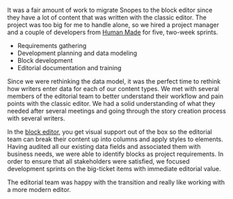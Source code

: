 It was a fair amount of work to migrate Snopes to the block editor since they have a lot of content that was written with the classic editor. The project was too big for me to handle alone, so we hired a project manager and a couple of developers from [Human Made](https://humanmade.com/) for five, two-week sprints.

- Requirements gathering
- Development planning and data modeling
- Block development
- Editorial documentation and training

Since we were rethinking the data model, it was the perfect time to rethink how writers enter data for each of our content types. We met with several members of the editorial team to better understand their workflow and pain points with the classic editor. We had a solid understanding of what they needed after several meetings and going through the story creation process with several writers.

In the [block editor](https://wordpress.org/support/article/wordpress-editor/), you get visual support out of the box so the editorial team can break their content up into columns and apply styles to elements. Having audited all our existing data fields and associated them with business needs, we were able to identify blocks as project requirements. In order to ensure that all stakeholders were satisfied, we focused development sprints on the big-ticket items with immediate editorial value.

The editorial team was happy with the transition and really like working with a more modern editor. 
